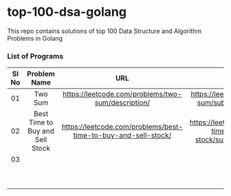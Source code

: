 # top-100-dsa-golang
This repo contains solutions of top 100 Data Structure and Algorithm Problems in Golang

### List of Programs

|Sl No|Problem Name|URL|Solution|
|:---:|:----------:|:-:|:------:|
|01|Two Sum|https://leetcode.com/problems/two-sum/description/|https://leetcode.com/problems/two-sum/submissions/1120939269/|
|02|Best Time to Buy and Sell Stock|https://leetcode.com/problems/best-time-to-buy-and-sell-stock/|https://leetcode.com/problems/best-time-to-buy-and-sell-stock/submissions/1120949122/|
|03||||
|||||
|||||
|||||
|||||
|||||
|||||
|||||
|||||
|||||
